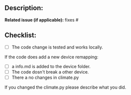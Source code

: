 ## Description:


**Related issue (if applicable):** fixes #<issue number goes here>


## Checklist:
  - [ ] The code change is tested and works locally.

If the code does add a new device remapping:
  - [ ] a info.md is added to the device folder.
  - [ ] The code dosn't break a other device.
  - [ ] There a no changes in climate.py

If you changed the climate.py please describe what you did.